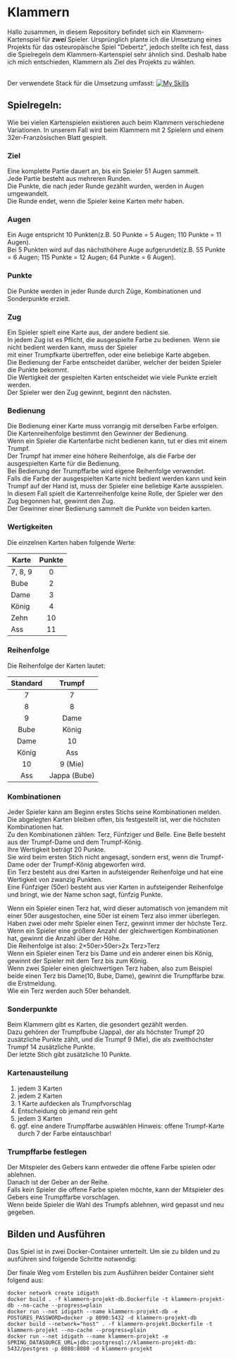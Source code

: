 # Klammern

Hallo zusammen, in diesem Repository befindet sich ein Klammern-Kartenspiel für **_zwei_** Spieler.
Ursprünglich plante ich die Umsetzung eines Projekts für das osteuropäische Spiel "Debertz", jedoch stellte ich fest,
dass die Spielregeln dem Klammern-Kartenspiel sehr ähnlich sind.
Deshalb habe ich mich entschieden, Klammern als Ziel des Projekts zu wählen.

<br>Der verwendete Stack für die Umsetzung
umfasst: [![My Skills](https://skillicons.dev/icons?i=maven,java,spring,ts,vue)](https://skillicons.dev)

## Spielregeln:

Wie bei vielen Kartenspielen existieren auch beim Klammern verschiedene Variationen.
In unserem Fall wird beim Klammern mit 2 Spielern und einem 32er-Französischen Blatt gespielt.

### Ziel

Eine komplette Partie dauert an, bis ein Spieler 51 Augen sammelt.<br>
Jede Partie besteht aus mehreren Runden.<br>
Die Punkte, die nach jeder Runde gezählt wurden, werden in Augen umgewandelt.<br>
Die Runde endet, wenn die Spieler keine Karten mehr haben.

### Augen

Ein Auge entspricht 10 Punkten(z.B. 50 Punkte = 5 Augen; 110 Punkte = 11 Augen).<br>
Bei 5 Punkten wird auf das nächsthöhere Auge aufgerundet(z.B. 55 Punkte = 6 Augen; 115 Punkte = 12 Augen; 64 Punkte = 6
Augen).<br>

### Punkte

Die Punkte werden in jeder Runde durch Züge, Kombinationen und Sonderpunkte erzielt.

### Zug

Ein Spieler spielt eine Karte aus, der andere bedient sie.<br>
In jedem Zug ist es Pflicht, die ausgespielte Farbe zu bedienen. Wenn sie nicht bedient werden kann, muss der
Spieler<br>
mit einer Trumpfkarte übertreffen, oder eine beliebige Karte abgeben.<br>
Die Bedienung der Farbe entscheidet darüber, welcher der beiden Spieler die Punkte bekommt.<br>
Die Wertigkeit der gespielten Karten entscheidet wie viele Punkte erzielt werden.<br>
Der Spieler wer den Zug gewinnt, beginnt den nächsten.

### Bedienung

Die Bedienung einer Karte muss vorrangig mit derselben Farbe erfolgen.<br>
Die Kartenreihenfolge bestimmt den Gewinner der Bedienung.<br>
Wenn ein Spieler die Kartenfarbe nicht bedienen kann, tut er dies mit einem Trumpf.<br>
Der Trumpf hat immer eine höhere Reihenfolge, als die Farbe der ausgespielten Karte für die Bedienung.<br>
Bei Bedienung der Trumpffarbe wird eigene Reihenfolge verwendet.<br>
Falls die Farbe der ausgespielten Karte nicht bedient werden kann und kein Trumpf auf der Hand ist, muss der Spieler
eine beliebige Karte ausspielen.<br>
In diesem Fall spielt die Kartenreihenfolge keine Rolle, der Spieler wer den Zug begonnen hat, gewinnt den Zug.<br>
Der Gewinner einer Bedienung sammelt die Punkte von beiden karten.<br>

### Wertigkeiten

Die einzelnen Karten haben folgende Werte:

| Karte   | Punkte |
|---------|:------:|
| 7, 8, 9 |   0    |
| Bube    |   2    |
| Dame    |   3    |
| König   |   4    |
| Zehn    |   10   |
| Ass     |   11   |

### Reihenfolge

Die Reihenfolge der Karten lautet:

| Standard |    Trumpf    |
|:--------:|:------------:|
|    7     |      7       |
|    8     |      8       |
|    9     |     Dame     |
|   Bube   |    König     |
|   Dame   |      10      |
|  König   |     Ass      |
|    10    |   9 (Mie)    |
|   Ass    | Jappa (Bube) |

### Kombinationen

Jeder Spieler kann am Beginn erstes Stichs seine Kombinationen melden.<br>
Die abgelegten Karten bleiben offen, bis festgestellt ist, wer die höchsten Kombinationen hat.<br>
Zu den Kombinationen zählen: Terz, Fünfziger und Belle. Eine Belle besteht aus der Trumpf-Dame und dem Trumpf-König.<br>
Ihre Wertigkeit beträgt 20 Punkte.<br>
Sie wird beim ersten Stich nicht angesagt, sondern erst, wenn die Trumpf-Dame oder der Trumpf-König abgeworfen wird.<br>
Ein Terz besteht aus drei Karten in aufsteigender Reihenfolge und hat eine Wertigkeit von zwanzig Punkten.<br>
Eine Fünfziger (50er) besteht aus vier Karten in aufsteigender Reihenfolge und bringt, wie der Name schon sagt, fünfzig
Punkte.<br>

Wenn ein Spieler einen Terz hat, wird dieser automatisch von jemandem mit einer 50er ausgestochen, eine 50er ist
einem Terz also immer überlegen.<br>
Haben zwei oder mehr Spieler einen Terz, gewinnt immer der höchste Terz. Wenn ein
Spieler eine größere Anzahl der gleichwertigen Kombinationen hat, gewinnt die Anzahl über der Höhe.<br>
Die Reihenfolge ist also: 2×50er>50er>2x Terz>Terz<br>
Wenn ein Spieler einen Terz bis Dame und ein anderer einen bis König, gewinnt der Spieler mit dem Terz bis zum König.
<br>
Wenn zwei Spieler einen gleichwertigen Terz haben, also zum Beispiel beide einen Terz bis Dame(10, Bube, Dame), gewinnt
die Trumpffarbe bzw. die Erstmeldung.<br>
Wie ein Terz werden auch 50er behandelt.

### Sonderpunkte

Beim Klammern gibt es Karten, die gesondert gezählt werden.<br>
Dazu gehören der Trumpfbube (Jappa), der als höchster Trumpf 20 zusätzliche Punkte zählt, und die Trumpf 9 (Mie),
die als zweithöchster Trumpf 14 zusätzliche Punkte.<br>
Der letzte Stich gibt zusätzliche 10 Punkte.

### Kartenausteilung

1. jedem 3 Karten
2. jedem 2 Karten
3. 1 Karte aufdecken als Trumpfvorschlag
4. Entscheidung ob jemand rein geht
5. jedem 3 Karten
6. ggf. eine andere Trumpffarbe auswählen Hinweis: offene Trumpf-Karte durch 7 der Farbe eintauschbar!

### Trumpffarbe festlegen

Der Mitspieler des Gebers kann entweder die offene Farbe spielen oder ablehnen.<br>
Danach ist der Geber an der Reihe.<br>
Falls kein Spieler die offene Farbe spielen möchte, kann der Mitspieler des Gebers eine Trumpffarbe vorschlagen.<br>
Wenn beide Spieler die Wahl des Trumpfs ablehnen, wird gepasst und neu gegeben.

## Bilden und Ausführen

Das Spiel ist in zwei Docker-Container unterteilt.
Um sie zu bilden und zu ausführen sind folgende Schritte notwendig:

Der finale Weg vom Erstellen bis zum Ausführen beider Container sieht folgend aus:

```
docker network create idigath
docker build . -f klammern-projekt-db.Dockerfile -t klammern-projekt-db --no-cache --progress=plain
docker run --net idigath --name klammern-projekt-db -e POSTGRES_PASSWORD=docker -p 8090:5432 -d klammern-projekt-db
docker build --network="host" . -f klammern-projekt.Dockerfile -t klammern-projekt --no-cache --progress=plain
docker run --net idigath --name klammern-projekt -e SPRING_DATASOURCE_URL=jdbc:postgresql://klammern-projekt-db:
5432/postgres -p 8080:8080 -d klammern-projekt
```

